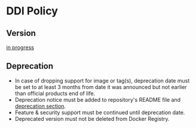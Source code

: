 # DDI Policy

## Version

[in progress](https://github.com/drupal-docker/php/issues/54)

## Deprecation

- In case of dropping support for image or tag(s), deprecation date must be set to at least 3 months from date it was announced but not earlier than official products end of life.
- Deprecation notice must be added to repository's README file and [deprecation section](DEPRECATION.md). 
- Feature & security support must be continued until deprecation date.
- Deprecated version must not be deleted from Docker Registry.
